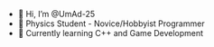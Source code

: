 - 👋 Hi, I’m @UmAd-25
- 👀 Physics Student - Novice/Hobbyist Programmer
- 🌱 Currently learning C++ and Game Development

<!---
UmAd-25/UmAd-25 is a ✨ special ✨ repository because its `README.md` (this file) appears on your GitHub profile.
You can click the Preview link to take a look at your changes.
--->

